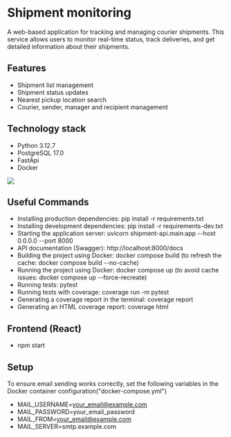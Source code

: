 # Shipment monitoring
A web-based application for tracking and managing courier shipments. This service allows users to monitor real-time status, track deliveries, and get detailed information about their shipments.
## Features
- Shipment list management
- Shipment status updates
- Nearest pickup location search
- Courier, sender, manager and recipient management
## Technology stack
- Python 3.12.7
- PostgreSQL 17.0
- FastApi
- Docker
<img src="https://skillicons.dev/icons?i=python,postgres,fastapi,docker"/>

## Useful Commands
- Installing production dependencies: pip install -r requirements.txt
- Installing development dependencies: pip install -r requirements-dev.txt
- Starting the application server: uvicorn shipment-api.main:app --host 0.0.0.0 --port 8000
- API documentation (Swagger): http://localhost:8000/docs
- Building the project using Docker: docker compose build (to refresh the cache: docker compose build --no-cache)
- Running the project using Docker: docker compose up (to avoid cache issues: docker compose up --force-recreate)
- Running tests: pytest
- Running tests with coverage: coverage run -m pytest
- Generating a coverage report in the terminal: coverage report
- Generating an HTML coverage report: coverage html

## Frontend (React)
 - npm start

 
## Setup
To ensure email sending works correctly, set the following variables in the Docker container configuration("docker-compose.yml")
- MAIL_USERNAME=your_email@example.com 
- MAIL_PASSWORD=your_email_password 
- MAIL_FROM=your_email@example.com 
- MAIL_SERVER=smtp.example.com
